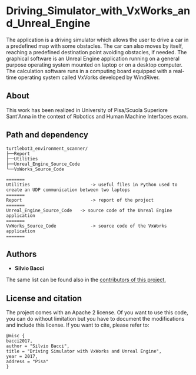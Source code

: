 # Driving_Simulator_with_VxWorks_and_Unreal_Engine
The application is a driving simulator which allows the user to drive a car in a predefined map with some obstacles. The car can also moves by itself, reaching a predefined destination point avoiding obstacles, if needed. The graphical software is an Unreal Engine application running on a general purpose operating system mounted on laptop or on a desktop computer. The calculation software runs in a computing board equipped with a real-time operating system called VxVorks developed by WindRiver.

## About 
This work has been realized in University of Pisa/Scuola Superiore Sant'Anna in the context of Robotics and Human Machine Interfaces exam.

## Path and dependency
```
turtlebot3_environment_scanner/
├──Report
├──Utilities
├──Unreal_Engine_Source_Code
└──VxWorks_Source_Code

=======
Utilities 						-> useful files in Python used to create an UDP communication between two laptops
=======
Report 							-> report of the project
=======
Unreal_Engine_Source_Code 	-> source code of the Unreal Engine application
=======
VxWorks_Source_Code 			-> source code of the VxWorks application
=======
```

## Authors
* <b>Silvio Bacci</b>

The same list can be found also in the <a href="https://github.com/ciabbi94/turtlebot3_environment_scanner/graphs/contributors">contributors of this project.</a>

## License and citation
The project comes with an Apache 2 license. Of you want to use this code, you can do without limitation but you have to document the modifications and include this license. If you want to cite, please refer to:

```
@misc {
bacci2017,
author = "Silvio Bacci",
title = "Driving Simulator with VxWorks and Unreal Engine",
year = 2017,
address = "Pisa"
}
```



